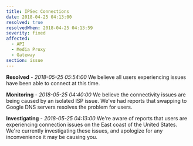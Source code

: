 ```yaml
---
title: IPSec Connections
date: 2018-04-25 04:13:00
resolved: true
resolvedWhen: 2018-04-25 04:13:59
severity: fixed
affected:
  - API
  - Media Proxy
  - Gateway
section: issue
---
```


**Resolved** - *2018-05-25 05:54:00*
We believe all users experiencing issues have been able to connect at this time.

**Monitoring** - *2018-05-25 04:40:00*
We believe the connectivity issues are being caused by an isolated ISP issue. We've had reports that swapping to Google DNS servers resolves the problem for users.

**Investigating** - *2018-05-25 04:13:00*
We're aware of reports that users are experiencing connection issues on the East coast of the United States. We're currently investigating these issues, and apologize for any inconvenience it may be causing you.
